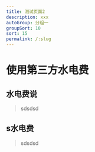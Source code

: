 ```yaml
---
title: 测试页面2
description: xxx
autoGroup: 分组一
groupSort: 10
sort: 15
permalink: /:slug
---
```

# 使用第三方水电费

## 水电费说
> sdsdsd

## s水电费
> sdsdsd